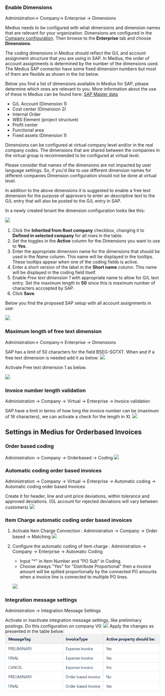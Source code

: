 ### Enable Dimensions
Administration→ Company→ Enterprise → Dimensions

Medius needs to be configured with what dimensions and dimension names that are relevant for your organization. 
Dimensions are configured in the [Company configuration](https://cloud.mediusflow.com/$TenantNameQA/#/Administration/Medius.Core.Entities.Company/). Then browse to the **Enterprise** tab and choose **Dimensions**.

The coding dimensions in Medius should reflect the G/L and account assignment structure that you are using in SAP. In Medius, the order of account assignments is determined by the number of the dimensions used. The Medius SAP connector have some fixed dimension numbers but most of them are flexible as shown in the list below.

Below you find a list of dimensions available in Medius for SAP, please determine which ones are relevant to you. More information about the use of these in Medius can be found here: [SAP Master data](https://success.medius.com/documentation/cts-documentation/Cloud-Connectors/sap/SAP_solution/SAP_masterdata/)

- G/L Account (Dimension 1)
- Cost center (Dimension 2)
- Internal Order 
- WBS Element (project structure)
- Profit center 
- Functional area
- Fixed assets (Dimension 1)

Dimensions can be configured at virtual company level and/or in the real company codes. The dimensions that are shared between the companies in the virtual group is recommended to be configured at virtual level. 

Please consider that names of the dimensions are not impacted by user language settings. So, if you'd like to use different dimension names for different companies Dimension configuration should not be done at virtual level.

In addition to the above dimensions it is suggested to enable a free text dimension for the purpose of approvers to enter an descriptive text to the G/L entry that will also be posted to the G/L entry in SAP.

In a newly created tenant the dimension configuration looks like this:

![](../../images/DimensionsDefaultSetup.png)

1. Click the **Inherited from Root company** checkbox, changing it to **Defined in selected company** for all rows in the table.
2. Set the toggles in the **Active** column for the Dimensions you want to use to **Yes**.
3. Enter the appropriate dimension name for the dimensions that should be used in the *Name* column. This name will be displayed in the tooltips. These tooltips appear when one of the coding fields is active. 
4. Enter a short version of the label in the **Short name** column. This name will be displayed in the coding field itself.
5. Enable *Free text dimension 1* with appropriate name to allow for G/L text entry. Set the maximum length to **50** since this is maximum number of characters acccepted by SAP. 
6. Click **Save**.

Below you find the proposed SAP setup with all account assignments in use:

![](../../images/SAPDimensionSetup.png)

### Maximum length of free text dimension
Administration→ Company→ Enterprise → Dimensions

SAP has a limit of 50 characters for the field BSEG-SGTXT. When and if a free text dimension is needed add it as below.
![](../../images/SAP_Company.png)

Activate Free text dimension 1 as below.

![](../../images/SAP_maxlength_freetext.png)

### Invoice number length validation
Administration -> Company -> Virtual -> Enterprise -> Invoice validation

SAP have a limit in terms of how long the invoice number can be (maximum of 16 characters), we can activate a check for the length in XI.
![](../../images/SAP_maxlength_invoicenumber.png)

## Settings in Medius for Orderbased Invoices

### Order based coding
Administration → Company → Orderbased → Coding
![](../../images/SAP_coding.png)

### Automatic coding order based invoices
Administration -> Company -> Virtual -> Enterprise -> Automatic coding -> Automatic coding order based invoices

Create it for header, line and unit price deviations, within tolerance and approved deviations.
(GL account for rejected deviations will vary between customers)
![](../../images/SAP_automatic_coding.png)

### Item Charge automatic coding order based invoices
1. Activate Item Charge Connection : Administration → Company → Order based → Matching
![](../../images/SAP_Itemcharge_matching.png)

2. Configure the automatic coding of item charge : Administration → Company → Enterprise → Automatic Coding 

    * Input "*" in Item Number and "PO Sub" in Coding. 
    * Choose always "Yes" for "Distribute Proportional" then a invoice amount will be splited proportionally by the connected PO amounts when a invoice line is connected to multiple PO lines. 
    
    ![](../../images/SAP_itemcharge_automaticcoding.png)

### Integration message settings
Administration → Integration Message Settings

Activate or inactivate integration message settings, like preliminary postings.
Do this configuration on company V0:
![](../../images/SAP_integration_message_settings.png)
Apply the changes as presented in the table below:
![](../../images/SAP_integration_message_setting_example.png)


